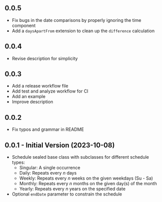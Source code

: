 ## 0.0.5

- Fix bugs in the date comparisons by properly ignoring the time component
- Add a `daysApartFrom` extension to clean up the `difference` calculation

## 0.0.4

- Revise description for simplicity

## 0.0.3

- Add a release workflow file
- Add test and analyze workflow for CI
- Add an example
- Improve description

## 0.0.2

- Fix typos and grammar in README

## 0.0.1 - Initial Version (2023-10-08)

- Schedule sealed base class with subclasses for different schedule types:
  * Singular: A single occurrence
  * Daily: Repeats every _n_ days
  * Weekly: Repeats every _n_ weeks on the given weekdays (Su - Sa)
  * Monthly: Repeats every _n_ months on the given day(s) of the month
  * Yearly: Repeats every _n_ years on the specified date
- Optional `endDate` parameter to constrain the schedule